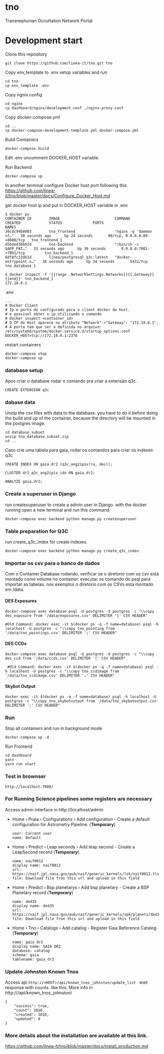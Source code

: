 # tno
Transneptunian Occultation Network Portal


# Development start
Clone this repository
```
git clone https://github.com/linea-it/tno.git tno
```

Copy env_template to .env setup variables and run
```
cd tno
cp env_template .env
```

Copy ngnix config
```
cd nginx
cp dashboard/nginx/development.conf ./nginx-proxy.conf
```

Copy docker-compose.yml
```
cd ..
cp docker-compose-development-template.yml docker-compose.yml
```

Build Containers
```
docker-compose build
```

Edit .env uncomment DOCKER_HOST variable.

Run Backend
```
docker-compose up
```

In another terminal configure Docker host port following this https://github.com/linea-it/tno/blob/master/docs/Configure_Docker_Host.md

get docker host ip and put in DOCKER_HOST variable in .env 

```
$ docker ps
CONTAINER ID        IMAGE                         COMMAND                  CREATED             STATUS              PORTS                          NAMES
30cdc94b0803        tno_frontend                  "nginx -g 'daemon of…"   30 seconds ago      Up 24 seconds       80/tcp, 0.0.0.0:80->8080/tcp   tno_frontend_1
d5bded38b62d        tno-backend                   "/bin/sh -c $APP_PAT…"   33 seconds ago      Up 30 seconds       0.0.0.0:7001->7001/tcp         tno_backend_1
6df8fc22db1d        linea/postgresql_q3c:latest   "docker-entrypoint.s…"   38 seconds ago      Up 34 seconds       5432/tcp                       tno_database_1

$ docker inspect -f '{{range .NetworkSettings.Networks}}{{.Gateway}}{{end}}' tno_backend_1
172.18.0.1

```

.env
```
...
# Docker Client
# Ip e porta do configurado para o client docker do host. 
# e possivel obter o ip utilizando o comando
# docker inspect <container_id>
# O IP do Host aparece no atributo "Network"->"Gateway": "172.19.0.1",
# A porta tem que ser a definida no arquivo: /etc/systemd/system/docker.service.d/startup_options.conf
DOCKER_HOST=tcp://172.18.0.1:2376

```
restart containers
```
docker-compose stop 
docker-compose up
```
### database setup
Apos criar o database rodar o comando pra criar a extensão q3c.
```
CREATE EXTENSION q3c
```

### dabase data
Unzip the csv files with data to the database.
you have to do it before doing the build and up of the container, because the directory will be mounted in the postgres image.
```
cd database_subset
unzip tno_database.subset.zip
cd ..
```
Caso crie uma tabela para gaia, rodar os comandos para criar os indexes q3c
```
CREATE INDEX ON gaia.dr2 (q3c_ang2ipix(ra, dec));

CLUSTER dr2_q3c_ang2ipix_idx ON gaia.dr2;

ANALYZE gaia.dr2;
```


### Create a superuser in Django
run createsuperuser to create a admin user in Django.
with the docker running open a new terminal and run this command.
```
docker-compose exec backend python manage.py createsuperuser
```

### Table preparation for Q3C 
run create_q3c_index for create indexes.
```
docker-compose exec backend python manage.py create_q3c_index
```

### Importar os csv para o banco de dados
Com o Container Database rodando, verificar se o diretorio com os csv está montado como volume no container. 
executar os comando do psql para importar as tabelas. nos exemplos o diretorio com os CSVs esta montado em /data.

#### DES Exposures
```
docker-compose exec database psql -U postgres -d postgres -c "\\copy des_exposure from '/data/exposures.csv' DELIMITER '|' CSV HEADER"

#Old Command: docker exec -it $(docker ps -q -f name=database) psql -h localhost -U postgres -c "\\copy tno_pointing from '/data/tno_pointings.csv' DELIMITER ';' CSV HEADER"
```

#### DES CCDs
```
docker-compose exec database psql -U postgres -d postgres -c "\\copy des_ccd from '/data/ccds.csv' DELIMITER '|' CSV HEADER"

 #Old Command: docker exec -it $(docker ps -q -f name=database) psql -h localhost -U postgres -c "\\copy tno_ccdimage from '/data/tno_ccdimage.csv' DELIMITER ';' CSV HEADER"
```

#### Skybot Output
```
docker exec -it $(docker ps -q -f name=database) psql -h localhost -U postgres -c "\\copy tno_skybotoutput from '/data/tno_skybotoutput.csv' DELIMITER ';' CSV HEADER"
```

### Run 
Stop all containers and run in background mode
```
docker-compose up -d
```

Run Frontend
```
cd dashboard
yarn 
yarn run start
```

### Test in brownser
```
http://localhost:7000/
```

### For Running Science pipelines some registers are necessary
Access admin interface in http://localhost/admin


- Home › Praia › Configurations › Add configuration  - Create a default configuration for Astrometry Pipeline. (**Temporary**)
  ```
  user: Current user
  name: Default
  ```

- Home › Predict › Leap seconds › Add leap second - Create a LeapSecond record (**Temporary**)

    ```
    name: naif0012
    display name: naif0012   
    url: https://naif.jpl.nasa.gov/pub/naif/generic_kernels/lsk/naif0012.tls
    file: Download file fron this url and upload in this field
    ```

- Home › Predict › Bsp planetarys › Add bsp planetary - Create a BSP Planetary record (**Temporary**)
  
  ```
  name: de435
  display name: de435
  url: https://naif.jpl.nasa.gov/pub/naif/generic_kernels/spk/planets/de435.bsp
  file: Download file fron this url and upload in this field
  ```

- Home › Tno › Catalogs › Add catalog - Register Gaia Reference Catalog (**Temporary**)
  ```
  name: gaia_dr2
  display name: GAIA DR2
  database: catalog
  schema: gaia
  tablename: gaia_dr2

  ```

### Update Johnston Known Tnos
Access api ```http://<HOST>/api/known_tnos_johnston/update_list ``` wait response with counts. like this:
More info in http://<HOST>/api/known_tnos_johnston/
```
{
    "success": true,
    "count": 3810,
    "created": 3810,
    "updated": 0
}
```



### More details about the installation are available at this link.

https://github.com/linea-it/tno/blob/master/docs/install_production.md

